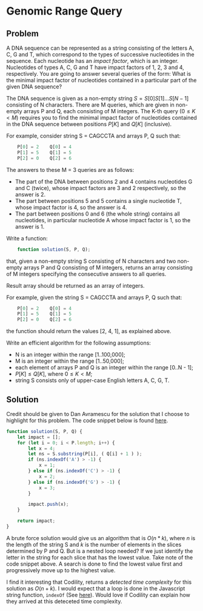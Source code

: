 # Genomic Range Query

## Problem

A DNA sequence can be represented as a string consisting of the letters A, C, G and T, which correspond to the types of successive nucleotides in the sequence. Each nucleotide has an _impact factor_, which is an integer. Nucleotides of types A, C, G and T have impact factors of 1, 2, 3 and 4, respectively. You are going to answer several queries of the form: What is the minimal impact factor of nucleotides contained in a particular part of the given DNA sequence?

The DNA sequence is given as a non-empty string $S = S[0]S[1]...S[N-1]$ consisting of N characters. There are M queries, which are given in non-empty arrays P and Q, each consisting of M integers. The K-th query $(0 ≤ K < M)$ requires you to find the minimal impact factor of nucleotides contained in the DNA sequence between positions $P[K]$ and $Q[K]$ (inclusive).

For example, consider string S = CAGCCTA and arrays P, Q such that:

```js
    P[0] = 2    Q[0] = 4
    P[1] = 5    Q[1] = 5
    P[2] = 0    Q[2] = 6
```

The answers to these M = 3 queries are as follows:

- The part of the DNA between positions 2 and 4 contains nucleotides G and C (twice), whose impact factors are 3 and 2 respectively, so the answer is 2.
- The part between positions 5 and 5 contains a single nucleotide T, whose impact factor is 4, so the answer is 4.
- The part between positions 0 and 6 (the whole string) contains all nucleotides, in particular nucleotide A whose impact factor is 1, so the answer is 1.

Write a function:

```js
    function solution(S, P, Q);
```

that, given a non-empty string S consisting of N characters and two non-empty arrays P and Q consisting of M integers, returns an array consisting of M integers specifying the consecutive answers to all queries.

Result array should be returned as an array of integers.

For example, given the string S = CAGCCTA and arrays P, Q such that:

```js
    P[0] = 2    Q[0] = 4
    P[1] = 5    Q[1] = 5
    P[2] = 0    Q[2] = 6
```

the function should return the values [2, 4, 1], as explained above.

Write an efficient algorithm for the following assumptions:

- N is an integer within the range [1..100,000];
- M is an integer within the range [1..50,000];
- each element of arrays P and Q is an integer within the range [0..N - 1];
- $P[K] ≤ Q[K]$, where $0 ≤ K < M$;
- string S consists only of upper-case English letters A, C, G, T.

## Solution

Credit should be given to Dan Avramescu for the solution that I choose to highlight for this problem. The code snippet below is found [here](https://danwritescode.com/genomic-range-query-codility-100-correct-javascript-solution/).

```js
function solution(S, P, Q) {
    let impact = [];
    for (let i = 0; i < P.length; i++) {
        let x = 4;
        let ns = S.substring(P[i], ( Q[i] + 1 ) );
        if (ns.indexOf('A') > -1) {
            x = 1;
        } else if (ns.indexOf('C') > -1) {
            x = 2;
        } else if (ns.indexOf('G') > -1) {
            x = 3;
        }

        impact.push(x);
    }

    return impact;
}
```

A brute force solution would give us an algorithm that is $O(n * k)$, where $n$ is the length of the string S and $k$ is the number of elements in the slices determined by P and Q. But is a nested loop needed? If we just identify the letter in the string for each slice that has the lowest value. Take note of the code snippet above. A search is done to find the lowest value first and progressively move up to the highest value.

I find it interesting that Codility, returns a _detected time complexity_ for this solution as $O(n + k)$. I would expect that a loop is done in the Javascript string function, `indexOf` (See [here](https://learnersbucket.com/examples/algorithms/javascript-string-contains-substring/#:~:text=We%20are%20checking%20the%20substring,complexity%20is%20O(1).)). Would love if Codility can explain how they arrived at this deteceted time complexity.